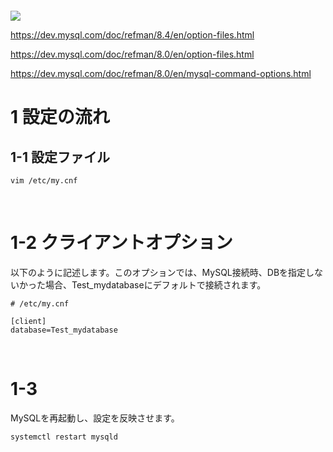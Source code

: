 ![]()


<img src="https://d1.awsstatic.com/asset-repository/products/amazon-rds/1024px-MySQL.ff87215b43fd7292af172e2a5d9b844217262571.png/150x150.png">

https://dev.mysql.com/doc/refman/8.4/en/option-files.html

https://dev.mysql.com/doc/refman/8.0/en/option-files.html

https://dev.mysql.com/doc/refman/8.0/en/mysql-command-options.html



# 1 設定の流れ
## 1-1 設定ファイル

```
vim /etc/my.cnf
```

<br>

# 1-2 クライアントオプション

以下のように記述します。このオプションでは、MySQL接続時、DBを指定しないかった場合、Test_mydatabaseにデフォルトで接続されます。

```
# /etc/my.cnf

[client]
database=Test_mydatabase
```

<br>

# 1-3

MySQLを再起動し、設定を反映させます。

```
systemctl restart mysqld
```
